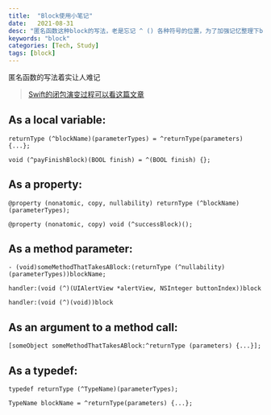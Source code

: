 ```yaml
---
title:  "Block使用小笔记"
date:   2021-08-31
desc: "匿名函数这种block的写法，老是忘记 ^ () 各种符号的位置，为了加强记忆整理下block匿名函数的一些基础用法"
keywords: "block"
categories: [Tech, Study]
tags: [block]
---
```


匿名函数的写法着实让人难记

> [Swift的闭包演变过程可以看这篇文章](https://ramboqiu.github.io/posts/Swift%E9%97%AD%E5%8C%85%E7%AE%80%E5%86%99%E8%BF%87%E7%A8%8B/)

## As a **local variable**:

```objc
returnType (^blockName)(parameterTypes) = ^returnType(parameters) {...};

void (^payFinishBlock)(BOOL finish) = ^(BOOL finish) {};
```

## As a **property**:

```objc
@property (nonatomic, copy, nullability) returnType (^blockName)(parameterTypes);

@property (nonatomic, copy) void (^successBlock)();
```

## As a **method parameter**:

```objc
- (void)someMethodThatTakesABlock:(returnType (^nullability)(parameterTypes))blockName;

handler:(void (^)(UIAlertView *alertView, NSInteger buttonIndex))block

handler:(void (^)(void))block
```

## As an **argument to a method call**:

```objc
[someObject someMethodThatTakesABlock:^returnType (parameters) {...}];
```

## As a **typedef**:

```objc
typedef returnType (^TypeName)(parameterTypes);

TypeName blockName = ^returnType(parameters) {...};
```